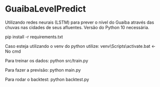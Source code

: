 # GuaibaLevelPredict
Utilizando redes neurais (LSTM) para prever o nível do Guaíba através das chuvas nas cidades de seus afluentes.
Versão do Python 10 necessária.

pip install -r requirements.txt


Caso esteja utilizando o venv do python utilize:
venv\Scripts\activate.bat     <- No cmd 

Para treinar os dados:
python src/train.py

Para fazer a previsão:
python main.py

Para rodar o backtest:
python backtest.py